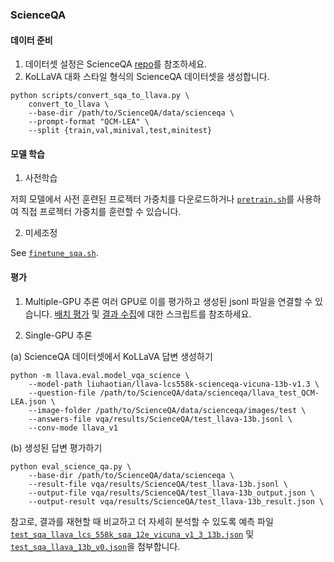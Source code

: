 ### ScienceQA

#### 데이터 준비
1. 데이터셋 설정은 ScienceQA [repo](https://github.com/lupantech/ScienceQA)를 참조하세요.
2. KoLLaVA 대화 스타일 형식의 ScienceQA 데이터셋을 생성합니다.

```Shell
python scripts/convert_sqa_to_llava.py \
    convert_to_llava \
    --base-dir /path/to/ScienceQA/data/scienceqa \
    --prompt-format "QCM-LEA" \
    --split {train,val,minival,test,minitest}
```

#### 모델 학습

1. 사전학습

저희 모델에서 사전 훈련된 프로젝터 가중치를 다운로드하거나 [`pretrain.sh`](https://github.com/tabtoyou/KoLLaVA/blob/main/scripts/pretrain.sh)를 사용하여 직접 프로젝터 가중치를 훈련할 수 있습니다.

2. 미세조정

See [`finetune_sqa.sh`](https://github.com/tabtoyou/KoLLaVA/blob/main/scripts/finetune_sqa.sh).

#### 평가

1. Multiple-GPU 추론
여러 GPU로 이를 평가하고 생성된 jsonl 파일을 연결할 수 있습니다.  [배치 평가](https://github.com/tabtoyou/KoLLaVA/blob/main/scripts/sqa_eval_batch.sh) 및 [결과 수집](https://github.com/tabtoyou/KoLLaVA/blob/main/scripts/sqa_eval_gather.sh)에 대한 스크립트를 참조하세요.

2. Single-GPU 추론

(a) ScienceQA 데이터셋에서 KoLLaVA 답변 생성하기

```Shell
python -m llava.eval.model_vqa_science \
    --model-path liuhaotian/llava-lcs558k-scienceqa-vicuna-13b-v1.3 \
    --question-file /path/to/ScienceQA/data/scienceqa/llava_test_QCM-LEA.json \
    --image-folder /path/to/ScienceQA/data/scienceqa/images/test \
    --answers-file vqa/results/ScienceQA/test_llava-13b.jsonl \
    --conv-mode llava_v1
```

(b) 생성된 답변 평가하기

```Shell
python eval_science_qa.py \
    --base-dir /path/to/ScienceQA/data/scienceqa \
    --result-file vqa/results/ScienceQA/test_llava-13b.jsonl \
    --output-file vqa/results/ScienceQA/test_llava-13b_output.json \
    --output-result vqa/results/ScienceQA/test_llava-13b_result.json \
```

참고로, 결과를 재현할 때 비교하고 더 자세히 분석할 수 있도록 예측 파일 [`test_sqa_llava_lcs_558k_sqa_12e_vicuna_v1_3_13b.json`](https://github.com/tabtoyou/KoLLaVA/blob/main/llava/eval/table/results/test_sqa_llava_lcs_558k_sqa_12e_vicuna_v1_3_13b.json) 및 [`test_sqa_llava_13b_v0.json`](https://github.com/tabtoyou/KoLLaVA/blob/main/llava/eval/table/results/test_sqa_llava_13b_v0.json)을 첨부합니다.
